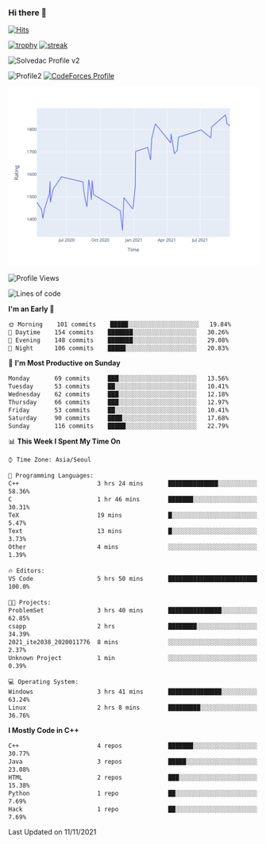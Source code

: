 ### Hi there 👋

<!--
**ingyu1008/ingyu1008** is a ✨ _special_ ✨ repository because its `README.md` (this file) appears on your GitHub profile.

Here are some ideas to get you started:

- 🔭 I’m currently working on ...
- 🌱 I’m currently learning ...
- 👯 I’m looking to collaborate on ...
- 🤔 I’m looking for help with ...
- 💬 Ask me about ...
- 📫 How to reach me: ...
- 😄 Pronouns: ...
- ⚡ Fun fact: ...
[![Github Profile](https://github-readme-stats.vercel.app/api?username=ingyu1008&count_private=true&hide=contribs,prs&show_icons=true&theme=vue-dark)](https://github.com/ingyu1008)  
-->
[![Hits](https://hits.seeyoufarm.com/api/count/incr/badge.svg?url=https%3A%2F%2Fgithub.com%2Fingyu1008)](https://github.com/ingyu1008)

[![trophy](https://github-profile-trophy.vercel.app/?username=ingyu1008&row=2&column=3&theme=flat)](https://github.com/ryo-ma/github-profile-trophy)
[![streak](https://github-readme-streak-stats.herokuapp.com/?user=ingyu1008)](https://github.com/ingyu1008)

<!-- ![Solvedac Profile](http://mazassumnida.wtf/api/v2/generate_badge?boj=ingyu1008) -->
![Solvedac Profile v2](https://github-readme-solvedac.hyp3rflow.vercel.app/api/?handle=ingyu1008)

![Profile2](https://github-readme-stats.vercel.app/api?username=ingyu1008&show_icons=true&hide_border=true&count_private=true)
[![CodeForces Profile](http://cf.leed.at?id=MatWhyTle)](https://codeforces.com/profile/MatWhyTle)

![Codeforces Graph](https://github.com/ingyu1008/Algorithm-Problem-Solving/blob/master/cfStats.svg)

<!--START_SECTION:waka-->
![Profile Views](http://img.shields.io/badge/Profile%20Views-0-blue)

![Lines of code](https://img.shields.io/badge/From%20Hello%20World%20I%27ve%20Written-223327%20lines%20of%20code-blue)

**I'm an Early 🐤** 

```text
🌞 Morning    101 commits    █████░░░░░░░░░░░░░░░░░░░░   19.84% 
🌆 Daytime    154 commits    ███████░░░░░░░░░░░░░░░░░░   30.26% 
🌃 Evening    148 commits    ███████░░░░░░░░░░░░░░░░░░   29.08% 
🌙 Night      106 commits    █████░░░░░░░░░░░░░░░░░░░░   20.83%

```
📅 **I'm Most Productive on Sunday** 

```text
Monday       69 commits     ███░░░░░░░░░░░░░░░░░░░░░░   13.56% 
Tuesday      53 commits     ██░░░░░░░░░░░░░░░░░░░░░░░   10.41% 
Wednesday    62 commits     ███░░░░░░░░░░░░░░░░░░░░░░   12.18% 
Thursday     66 commits     ███░░░░░░░░░░░░░░░░░░░░░░   12.97% 
Friday       53 commits     ██░░░░░░░░░░░░░░░░░░░░░░░   10.41% 
Saturday     90 commits     ████░░░░░░░░░░░░░░░░░░░░░   17.68% 
Sunday       116 commits    █████░░░░░░░░░░░░░░░░░░░░   22.79%

```


📊 **This Week I Spent My Time On** 

```text
⌚︎ Time Zone: Asia/Seoul

💬 Programming Languages: 
C++                      3 hrs 24 mins       ██████████████░░░░░░░░░░░   58.36% 
C                        1 hr 46 mins        ███████░░░░░░░░░░░░░░░░░░   30.31% 
TeX                      19 mins             █░░░░░░░░░░░░░░░░░░░░░░░░   5.47% 
Text                     13 mins             █░░░░░░░░░░░░░░░░░░░░░░░░   3.73% 
Other                    4 mins              ░░░░░░░░░░░░░░░░░░░░░░░░░   1.39%

🔥 Editors: 
VS Code                  5 hrs 50 mins       █████████████████████████   100.0%

🐱‍💻 Projects: 
ProblemSet               3 hrs 40 mins       ███████████████░░░░░░░░░░   62.85% 
csapp                    2 hrs               ████████░░░░░░░░░░░░░░░░░   34.39% 
2021_ite2038_2020011776  8 mins              ░░░░░░░░░░░░░░░░░░░░░░░░░   2.37% 
Unknown Project          1 min               ░░░░░░░░░░░░░░░░░░░░░░░░░   0.39%

💻 Operating System: 
Windows                  3 hrs 41 mins       ███████████████░░░░░░░░░░   63.24% 
Linux                    2 hrs 8 mins        █████████░░░░░░░░░░░░░░░░   36.76%

```

**I Mostly Code in C++** 

```text
C++                      4 repos             ███████░░░░░░░░░░░░░░░░░░   30.77% 
Java                     3 repos             █████░░░░░░░░░░░░░░░░░░░░   23.08% 
HTML                     2 repos             ███░░░░░░░░░░░░░░░░░░░░░░   15.38% 
Python                   1 repo              ██░░░░░░░░░░░░░░░░░░░░░░░   7.69% 
Hack                     1 repo              ██░░░░░░░░░░░░░░░░░░░░░░░   7.69%

```



 Last Updated on 11/11/2021
<!--END_SECTION:waka-->
